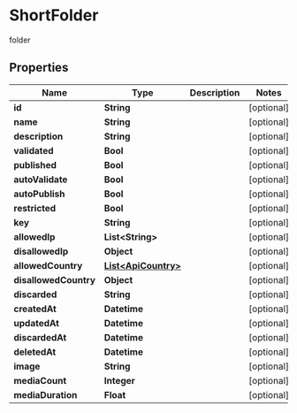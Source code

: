 

# ShortFolder

folder

## Properties

| Name | Type | Description | Notes |
|------------ | ------------- | ------------- | -------------|
|**id** | **String** |  |  [optional] |
|**name** | **String** |  |  [optional] |
|**description** | **String** |  |  [optional] |
|**validated** | **Bool** |  |  [optional] |
|**published** | **Bool** |  |  [optional] |
|**autoValidate** | **Bool** |  |  [optional] |
|**autoPublish** | **Bool** |  |  [optional] |
|**restricted** | **Bool** |  |  [optional] |
|**key** | **String** |  |  [optional] |
|**allowedIp** | **List&lt;String&gt;** |  |  [optional] |
|**disallowedIp** | **Object** |  |  [optional] |
|**allowedCountry** | [**List&lt;ApiCountry&gt;**](ApiCountry.md) |  |  [optional] |
|**disallowedCountry** | **Object** |  |  [optional] |
|**discarded** | **String** |  |  [optional] |
|**createdAt** | **Datetime** |  |  [optional] |
|**updatedAt** | **Datetime** |  |  [optional] |
|**discardedAt** | **Datetime** |  |  [optional] |
|**deletedAt** | **Datetime** |  |  [optional] |
|**image** | **String** |  |  [optional] |
|**mediaCount** | **Integer** |  |  [optional] |
|**mediaDuration** | **Float** |  |  [optional] |



